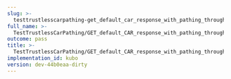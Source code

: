 ```yaml
---
slug: >-
  testtrustlesscarpathing-get_default_car_response_with_pathing_through_unixfs_directory_(format-car)-header_etag
full_name: >-
  TestTrustlessCarPathing/GET_default_CAR_response_with_pathing_through_UnixFS_Directory_(format=car)/Header_Etag
outcome: pass
title: >-
  TestTrustlessCarPathing/GET_default_CAR_response_with_pathing_through_UnixFS_Directory_(format=car)/Header_Etag
implementation_id: kubo
version: dev-44b0eaa-dirty
---
```


